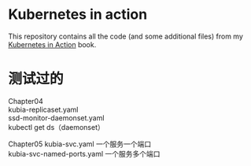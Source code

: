 # Kubernetes in action

This repository contains all the code (and some additional files) from my [Kubernetes in Action](https://www.manning.com/books/kubernetes-in-action) book.

# 测试过的
Chapter04  
kubia-replicaset.yaml  
ssd-monitor-daemonset.yaml  
kubectl get ds（daemonset）

Chapter05
kubia-svc.yaml   一个服务一个端口  
kubia-svc-named-ports.yaml    一个服务多个端口  





